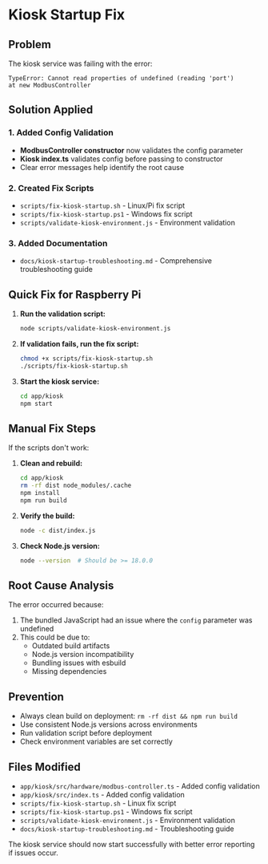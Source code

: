 # Kiosk Startup Fix

## Problem
The kiosk service was failing with the error:
```
TypeError: Cannot read properties of undefined (reading 'port')
at new ModbusController
```

## Solution Applied

### 1. Added Config Validation
- **ModbusController constructor** now validates the config parameter
- **Kiosk index.ts** validates config before passing to constructor
- Clear error messages help identify the root cause

### 2. Created Fix Scripts
- `scripts/fix-kiosk-startup.sh` - Linux/Pi fix script
- `scripts/fix-kiosk-startup.ps1` - Windows fix script  
- `scripts/validate-kiosk-environment.js` - Environment validation

### 3. Added Documentation
- `docs/kiosk-startup-troubleshooting.md` - Comprehensive troubleshooting guide

## Quick Fix for Raspberry Pi

1. **Run the validation script:**
   ```bash
   node scripts/validate-kiosk-environment.js
   ```

2. **If validation fails, run the fix script:**
   ```bash
   chmod +x scripts/fix-kiosk-startup.sh
   ./scripts/fix-kiosk-startup.sh
   ```

3. **Start the kiosk service:**
   ```bash
   cd app/kiosk
   npm start
   ```

## Manual Fix Steps

If the scripts don't work:

1. **Clean and rebuild:**
   ```bash
   cd app/kiosk
   rm -rf dist node_modules/.cache
   npm install
   npm run build
   ```

2. **Verify the build:**
   ```bash
   node -c dist/index.js
   ```

3. **Check Node.js version:**
   ```bash
   node --version  # Should be >= 18.0.0
   ```

## Root Cause Analysis

The error occurred because:
1. The bundled JavaScript had an issue where the `config` parameter was undefined
2. This could be due to:
   - Outdated build artifacts
   - Node.js version incompatibility  
   - Bundling issues with esbuild
   - Missing dependencies

## Prevention

- Always clean build on deployment: `rm -rf dist && npm run build`
- Use consistent Node.js versions across environments
- Run validation script before deployment
- Check environment variables are set correctly

## Files Modified

- `app/kiosk/src/hardware/modbus-controller.ts` - Added config validation
- `app/kiosk/src/index.ts` - Added config validation  
- `scripts/fix-kiosk-startup.sh` - Linux fix script
- `scripts/fix-kiosk-startup.ps1` - Windows fix script
- `scripts/validate-kiosk-environment.js` - Environment validation
- `docs/kiosk-startup-troubleshooting.md` - Troubleshooting guide

The kiosk service should now start successfully with better error reporting if issues occur.